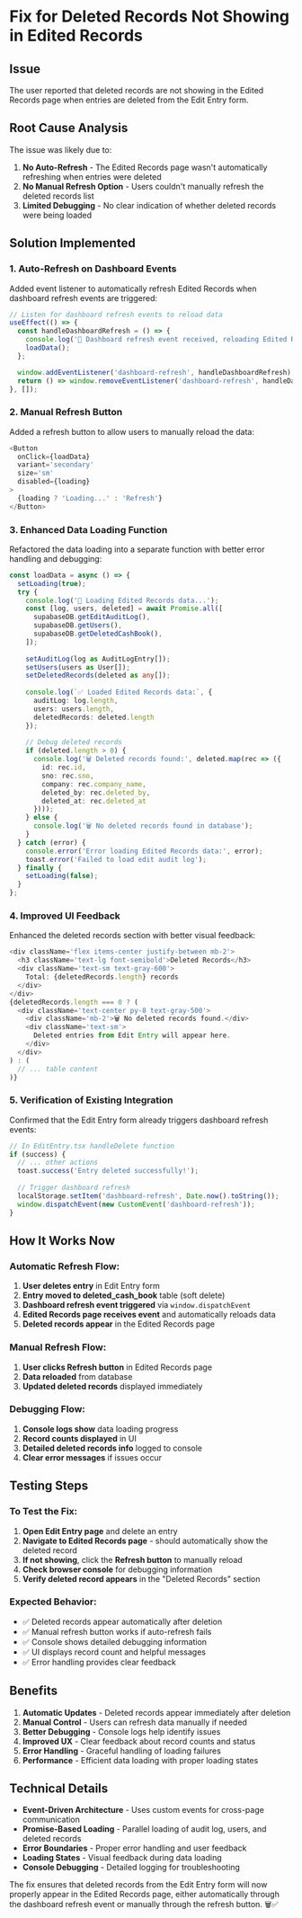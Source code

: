 # Fix for Deleted Records Not Showing in Edited Records

## Issue
The user reported that deleted records are not showing in the Edited Records page when entries are deleted from the Edit Entry form.

## Root Cause Analysis
The issue was likely due to:
1. **No Auto-Refresh** - The Edited Records page wasn't automatically refreshing when entries were deleted
2. **No Manual Refresh Option** - Users couldn't manually refresh the deleted records list
3. **Limited Debugging** - No clear indication of whether deleted records were being loaded

## Solution Implemented

### **1. Auto-Refresh on Dashboard Events**
Added event listener to automatically refresh Edited Records when dashboard refresh events are triggered:

```typescript
// Listen for dashboard refresh events to reload data
useEffect(() => {
  const handleDashboardRefresh = () => {
    console.log('🔄 Dashboard refresh event received, reloading Edited Records data...');
    loadData();
  };

  window.addEventListener('dashboard-refresh', handleDashboardRefresh);
  return () => window.removeEventListener('dashboard-refresh', handleDashboardRefresh);
}, []);
```

### **2. Manual Refresh Button**
Added a refresh button to allow users to manually reload the data:

```typescript
<Button 
  onClick={loadData} 
  variant='secondary' 
  size='sm'
  disabled={loading}
>
  {loading ? 'Loading...' : 'Refresh'}
</Button>
```

### **3. Enhanced Data Loading Function**
Refactored the data loading into a separate function with better error handling and debugging:

```typescript
const loadData = async () => {
  setLoading(true);
  try {
    console.log('🔄 Loading Edited Records data...');
    const [log, users, deleted] = await Promise.all([
      supabaseDB.getEditAuditLog(),
      supabaseDB.getUsers(),
      supabaseDB.getDeletedCashBook(),
    ]);
    
    setAuditLog(log as AuditLogEntry[]);
    setUsers(users as User[]);
    setDeletedRecords(deleted as any[]);
    
    console.log(`✅ Loaded Edited Records data:`, {
      auditLog: log.length,
      users: users.length,
      deletedRecords: deleted.length
    });
    
    // Debug deleted records
    if (deleted.length > 0) {
      console.log('🗑️ Deleted records found:', deleted.map(rec => ({
        id: rec.id,
        sno: rec.sno,
        company: rec.company_name,
        deleted_by: rec.deleted_by,
        deleted_at: rec.deleted_at
      })));
    } else {
      console.log('🗑️ No deleted records found in database');
    }
  } catch (error) {
    console.error('Error loading Edited Records data:', error);
    toast.error('Failed to load edit audit log');
  } finally {
    setLoading(false);
  }
};
```

### **4. Improved UI Feedback**
Enhanced the deleted records section with better visual feedback:

```typescript
<div className='flex items-center justify-between mb-2'>
  <h3 className='text-lg font-semibold'>Deleted Records</h3>
  <div className='text-sm text-gray-600'>
    Total: {deletedRecords.length} records
  </div>
</div>
{deletedRecords.length === 0 ? (
  <div className='text-center py-8 text-gray-500'>
    <div className='mb-2'>🗑️ No deleted records found.</div>
    <div className='text-sm'>
      Deleted entries from Edit Entry will appear here.
    </div>
  </div>
) : (
  // ... table content
)}
```

### **5. Verification of Existing Integration**
Confirmed that the Edit Entry form already triggers dashboard refresh events:

```typescript
// In EditEntry.tsx handleDelete function
if (success) {
  // ... other actions
  toast.success('Entry deleted successfully!');
  
  // Trigger dashboard refresh
  localStorage.setItem('dashboard-refresh', Date.now().toString());
  window.dispatchEvent(new CustomEvent('dashboard-refresh'));
}
```

## How It Works Now

### **Automatic Refresh Flow:**
1. **User deletes entry** in Edit Entry form
2. **Entry moved to deleted_cash_book** table (soft delete)
3. **Dashboard refresh event triggered** via `window.dispatchEvent`
4. **Edited Records page receives event** and automatically reloads data
5. **Deleted records appear** in the Edited Records page

### **Manual Refresh Flow:**
1. **User clicks Refresh button** in Edited Records page
2. **Data reloaded** from database
3. **Updated deleted records** displayed immediately

### **Debugging Flow:**
1. **Console logs show** data loading progress
2. **Record counts displayed** in UI
3. **Detailed deleted records info** logged to console
4. **Clear error messages** if issues occur

## Testing Steps

### **To Test the Fix:**
1. **Open Edit Entry page** and delete an entry
2. **Navigate to Edited Records page** - should automatically show the deleted record
3. **If not showing**, click the **Refresh button** to manually reload
4. **Check browser console** for debugging information
5. **Verify deleted record appears** in the "Deleted Records" section

### **Expected Behavior:**
- ✅ Deleted records appear automatically after deletion
- ✅ Manual refresh button works if auto-refresh fails
- ✅ Console shows detailed debugging information
- ✅ UI displays record count and helpful messages
- ✅ Error handling provides clear feedback

## Benefits

1. **Automatic Updates** - Deleted records appear immediately after deletion
2. **Manual Control** - Users can refresh data manually if needed
3. **Better Debugging** - Console logs help identify issues
4. **Improved UX** - Clear feedback about record counts and status
5. **Error Handling** - Graceful handling of loading failures
6. **Performance** - Efficient data loading with proper loading states

## Technical Details

- **Event-Driven Architecture** - Uses custom events for cross-page communication
- **Promise-Based Loading** - Parallel loading of audit log, users, and deleted records
- **Error Boundaries** - Proper error handling and user feedback
- **Loading States** - Visual feedback during data loading
- **Console Debugging** - Detailed logging for troubleshooting

The fix ensures that deleted records from the Edit Entry form will now properly appear in the Edited Records page, either automatically through the dashboard refresh event or manually through the refresh button. 🗑️✅
